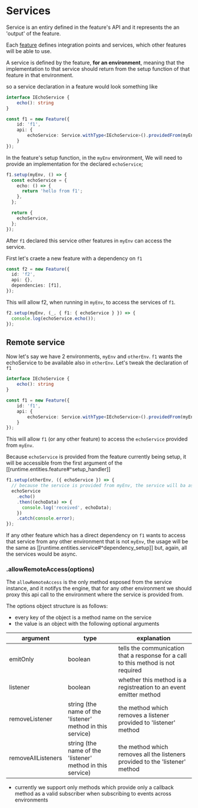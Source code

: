 # Services
Service is an entiry defined in the feature's API and it represents the an 'output' of the feature.

Each [feature](index.md) defines integration points and services, which other features will be able to use.

A service is defined by the feature, **for an environment**, meaning that the implementation to that service should return from the setup function of that feature in that environment.

so a service declaration in a feature would look something like

```ts
interface IEchoService {
    echo(): string
}

const f1 = new Feature({
    id: 'f1',
    api: {
        echoService: Service.withType<IEchoService>().providedFrom(myEnv);
    }
});
```

In the feature's setup function, in the `myEnv` environment, We will need to provide an implementation for the declared `echoService`;

```ts
f1.setup(myEnv, () => {
  const echoService = {
    echo: () => {
      return 'hello from f1';
    },
  };

  return {
    echoService,
  };
});
```

After `f1` declared this service other features in `myEnv` can access the service.

First let's craete a new feature with a dependency on `f1`

```ts
const f2 = new Feature({
  id: 'f2',
  api: {},
  dependencies: [f1],
});
```

This will allow f2, when running in `myEnv`, to access the services of `f1`.

```ts
f2.setup(myEnv, (_, { f1: { echoService } }) => {
  console.log(echoService.echo());
});
```

## Remote service

Now let's say we have 2 environments, `myEnv` and `otherEnv`.
`f1` wants the echoService to be available also in `otherEnv`.
Let's tweak the declaration of `f1`

```ts
interface IEchoService {
    echo(): string
}

const f1 = new Feature({
    id: 'f1',
    api: {
        echoService: Service.withType<IEchoService>().providedFrom(myEnv).allowRemoteAccess();
    }
});
```

This will allow `f1` (or any other feature) to access the `echoService` provided from `myEnv`.

Because `echoService` is provided from the feature currently being setup, it will be accessible from the first argument of the [[runtime.entities.feature#^setup_handler]]

```ts
f1.setup(otherEnv, ({ echoService }) => {
  // because the service is provided from myEnv, the service will ba async in this environment
  echoService
    .echo()
    .then((echoData) => {
      console.log('received', echoData);
    })
    .catch(console.error);
});
```

If any other feature which has a direct dependency on `f1` wants to access that service from any other environment that is not `myEnv`, the usage will be the same as [[runtime.entities.service#^dependency_setup]] but, again, all the services would be async.

### .allowRemoteAccess(options)

The `allowRemoteAccess` is the only method esposed from the service instance, and it notifys the engine, that for any other environment we should proxy this api call to the environment where the service is provided from.

The options object structure is as follows:

- every key of the object is a method name on the service
- the value is an object with the following optional arguments

| argument           | type                                                       | explanation                                                                       |
| ------------------ | ---------------------------------------------------------- | --------------------------------------------------------------------------------- |
| emitOnly           | boolean                                                    | tells the communication that a response for a call to this method is not required |
| listener           | boolean                                                    | whether this method is a registreation to an event emitter method                 |
| removeListener     | string (the name of the 'listener' method in this service) | the method which removes a listener provided to 'listener' method                 |
| removeAllListeners | string (the name of the 'listener' method in this service) | the method which removes all the listeners provided to the 'listener' method      |

- currently we support only methods which provide only a callback method as a valid subscriber when subscribing to events across environments

